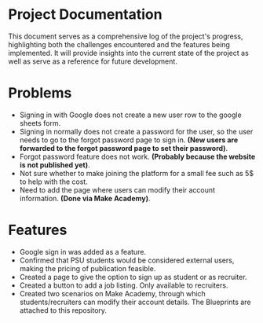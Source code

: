 # Project Documentation
This document serves as a comprehensive log of the project's progress, highlighting both the challenges encountered and the features being implemented. It will provide insights into the current state of the project as well as serve as a reference for future development.

# Problems 
- Signing in with Google does not create a new user row to the google sheets form. 
- Signing in normally does not create a password for the user, so the user needs to go to the forgot password page to sign in. **(New users are forwarded to the forgot password page to set their password)**.
- Forgot password feature does not work. **(Probably because the website is not published yet)**.
- Not sure whether to make joining the platform for a small fee such as 5$ to help with the cost.
- Need to add the page where users can modify their account information. **(Done via Make Academy)**.

# Features 
- Google sign in was added as a feature.
- Confirmed that PSU students would be considered external users, making the pricing of publication feasible.
- Created a page to give the option to sign up as student or as recruiter.
- Created a button to add a job listing. Only available to recruiters.
- Created two scenarios on Make Academy, through which students/recruiters can modify their account details. The Blueprints are attached to this repository.
